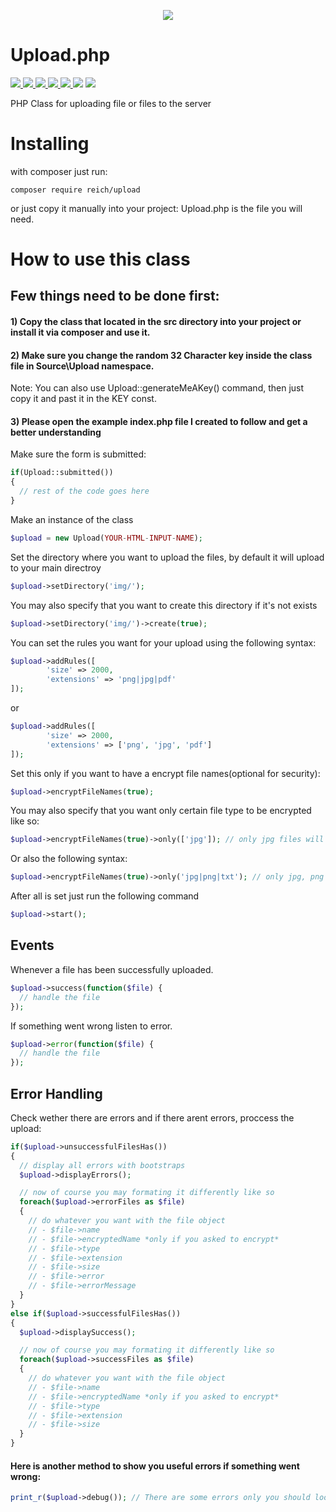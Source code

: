 <p align="center"><img src="https://s11.postimg.org/6rrm3zatv/elephantsmall.jpg"></p>

# Upload.php
<p>
  <a href="#">
    <img src="https://travis-ci.org/edenreich/PHP-Upload-Class.svg?branch=master">
  </a>
  <a href="https://packagist.org/packages/reich/upload">
    <img src="https://poser.pugx.org/reich/upload/downloads">
  </a>
  <a href="https://packagist.org/packages/reich/upload">
    <img src="https://poser.pugx.org/reich/upload/v/stable">
  </a>
  <a href="#">
    <img src="https://img.shields.io/github/forks/edenreich/PHP-Upload-Class.svg">
  </a>
  <a href="#">
    <img src="https://img.shields.io/github/stars/edenreich/PHP-Upload-Class.svg">
  </a>
  <a>
     <img src="https://img.shields.io/github/issues/edenreich/PHP-Upload-Class.svg">
  </a>
  <a href="https://packagist.org/packages/reich/upload">
    <img src="https://poser.pugx.org/reich/upload/license">
  </a>
</p>
PHP Class for uploading file or files to the server

# Installing
with composer just run:
```shell 
composer require reich/upload
```
or
just copy it manually into your project: Upload.php is the file you will need.

# How to use this class

## Few things need to be done first:
#### 1) Copy the class that located in the src directory into your project or install it via composer and use it.
#### 2) Make sure you change the random 32 Character key inside the class file in Source\Upload namespace.
Note: You can also use Upload::generateMeAKey() command, then just copy it and past it in the KEY const.
#### 3) Please open the example index.php file I created to follow and get a better understanding

Make sure the form is submitted:
```php
if(Upload::submitted())
{
  // rest of the code goes here
}
```


Make an instance of the class
```php
$upload = new Upload(YOUR-HTML-INPUT-NAME); 
```



Set the directory where you want to upload the files, by default it will upload to your main directroy
```php
$upload->setDirectory('img/'); 
```

You may also specify that you want to create this directory if it's not exists
```php
$upload->setDirectory('img/')->create(true); 
```



You can set the rules you want for your upload using the following syntax:
```php
$upload->addRules([
        'size' => 2000,
        'extensions' => 'png|jpg|pdf'
]);
```
or
```php
$upload->addRules([
        'size' => 2000,
        'extensions' => ['png', 'jpg', 'pdf']
]);
```



Set this only if you want to have a encrypt file names(optional for security):
```php
$upload->encryptFileNames(true);
```

You may also specify that you want only certain file type to be encrypted like so:
```php
$upload->encryptFileNames(true)->only(['jpg']); // only jpg files will be encrypted
```
Or also the following syntax:
```php
$upload->encryptFileNames(true)->only('jpg|png|txt'); // only jpg, png and txt files will be encrypted
```



After all is set just run the following command
```php
$upload->start();
``` 


## Events
Whenever a file has been successfully uploaded.
```php
$upload->success(function($file) {
  // handle the file
});
```
If something went wrong listen to error.
```php
$upload->error(function($file) {
  // handle the file
});
```

## Error Handling

Check wether there are errors and if there arent errors, proccess the upload:
```php
if($upload->unsuccessfulFilesHas())
{
  // display all errors with bootstraps
  $upload->displayErrors();

  // now of course you may formating it differently like so
  foreach($upload->errorFiles as $file)
  {
    // do whatever you want with the file object
    // - $file->name
    // - $file->encryptedName *only if you asked to encrypt*
    // - $file->type
    // - $file->extension
    // - $file->size
    // - $file->error
    // - $file->errorMessage
  }
}
else if($upload->successfulFilesHas())
{
  $upload->displaySuccess();

  // now of course you may formating it differently like so
  foreach($upload->successFiles as $file)
  {
    // do whatever you want with the file object
    // - $file->name
    // - $file->encryptedName *only if you asked to encrypt*
    // - $file->type
    // - $file->extension
    // - $file->size
  }
}
```

#### Here is another method to show you useful errors if something went wrong:

```php
print_r($upload->debug()); // There are some errors only you should look at while setting this up
```
